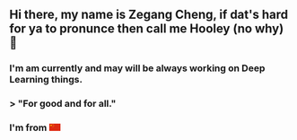 ## Hi there, my name is Zegang Cheng, if dat's hard for ya to pronunce then call me Hooley (no why) 👋

### I'm am currently and may will be always working on Deep Learning things.

### > "For good and for all."


### I'm from <img src="Flag_of_China.png" alt="drawing" width="20"/>
